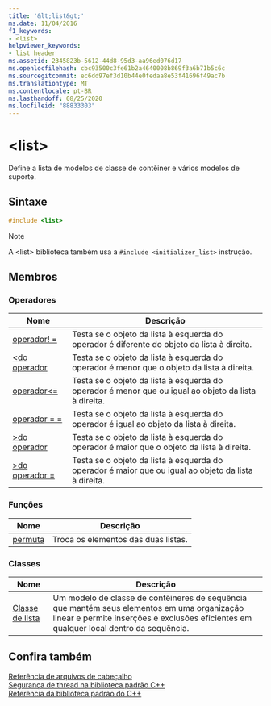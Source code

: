 ```yaml
---
title: '&lt;list&gt;'
ms.date: 11/04/2016
f1_keywords:
- <list>
helpviewer_keywords:
- list header
ms.assetid: 2345823b-5612-44d8-95d3-aa96ed076d17
ms.openlocfilehash: cbc93500c3fe61b2a4640008b869f3a6b71b5c6c
ms.sourcegitcommit: ec6dd97ef3d10b44e0fedaa8e53f41696f49ac7b
ms.translationtype: MT
ms.contentlocale: pt-BR
ms.lasthandoff: 08/25/2020
ms.locfileid: "88833303"
---
```

# <a name="ltlistgt"></a>&lt;list&gt;

Define a lista de modelos de classe de contêiner e vários modelos de suporte.

## <a name="syntax"></a>Sintaxe

```cpp
#include <list>
```

> [!NOTE]
> A \<list> biblioteca também usa a `#include <initializer_list>` instrução.

## <a name="members"></a>Membros

### <a name="operators"></a>Operadores

|Nome|Descrição|
|-|-|
|[operador! =](../standard-library/list-operators.md#op_neq)|Testa se o objeto da lista à esquerda do operador é diferente do objeto da lista à direita.|
|[<do operador ](../standard-library/list-operators.md#op_lt)|Testa se o objeto da lista à esquerda do operador é menor que o objeto da lista à direita.|
|[operador\<=](../standard-library/list-operators.md#op_gt_eq)|Testa se o objeto da lista à esquerda do operador é menor que ou igual ao objeto da lista à direita.|
|[operador = =](../standard-library/list-operators.md#op_eq_eq)|Testa se o objeto da lista à esquerda do operador é igual ao objeto da lista à direita.|
|[>do operador ](../standard-library/list-operators.md#op_gt)|Testa se o objeto da lista à esquerda do operador é maior que o objeto da lista à direita.|
|[>do operador =](../standard-library/list-operators.md#op_gt_eq)|Testa se o objeto da lista à esquerda do operador é maior que ou igual ao objeto da lista à direita.|

### <a name="functions"></a>Funções

|Nome|Descrição|
|-|-|
|[permuta](../standard-library/list-functions.md#swap)|Troca os elementos das duas listas.|

### <a name="classes"></a>Classes

|Nome|Descrição|
|-|-|
|[Classe de lista](../standard-library/list-class.md)|Um modelo de classe de contêineres de sequência que mantém seus elementos em uma organização linear e permite inserções e exclusões eficientes em qualquer local dentro da sequência.|

## <a name="see-also"></a>Confira também

[Referência de arquivos de cabeçalho](../standard-library/cpp-standard-library-header-files.md)\
[Segurança de thread na biblioteca padrão C++](../standard-library/thread-safety-in-the-cpp-standard-library.md)\
[Referência da biblioteca padrão do C++](../standard-library/cpp-standard-library-reference.md)
